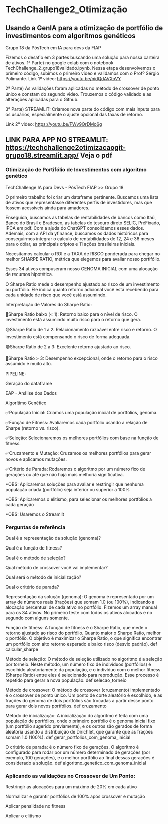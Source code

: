 # TechChallenge2_Otimização
## Usando a GenIA para a otimização de portfólio de investimentos com algoritmos genéticos
Grupo 18 da PósTech em IA para devs da FIAP


Fizemos o desafio em 3 partes buscando uma solução para nossa carteira de ativos.
1ª Parte) no google colab com o notebook TechChallenge_2_grupo18validado.ipynb.
  Nessa etapa desenvolvemos o primeiro código, subimos o primeiro video e validamos com o Profº Sérgio Polimante.
  Link 1º video: https://youtu.be/nidQdAVXoVY 

2ª Parte) As validações foram aplicadas no método de crossover de ponto único e constam do segundo video.
Trouxemos o código validado e as alterações aplicadas para o Github.

3ª Parte) STREAMLIT: Criamos nova parte do código com mais inputs para os usuários, especialmente o ajuste opcional das taxas de retorno.
  
  Link 2º video: https://youtu.be/FWv9QrDMo6g 

LINK PARA APP NO STREAMLIT: https://techchallenge2otimizacaogit-grupo18.streamlit.app/
Veja o pdf 
 ------------------------------------------------------

### Otimização de Portifólio de Investimentos com algoritmo genético
TechChallenge IA para Devs - PósTech FIAP >> Grupo 18

O primeiro trabalho foi criar um dataframe pertinente. Buscamos uma lista de ativos que representasse diferentes perfis de investidores, mas que fossem acessíveis ainda para amadores.

Enseguida, buscamos as tabelas de rentabilidades de bancos como Itaú, Banco do Brasil e Bradesco, as tabelas do tesouro direto SELIC, PréFixado, IPCA em pdf. Com a ajuda do ChatGPT consolidamos esses dados. Ademais, com a API da yfinance, buscamos os dados históricos para conseguirmos integrar o cálculo de rentabilidades de 12, 24 e 36 meses para o dólar, as principais criptos e 11 ações brasileiras iniciais.

Necesitamos calcular o ROI e a TAXA de RISCO ponderada para chegar no melhor SHARPE RATIO, métrica que elegemos para avaliar nosso portifólio.

Esses 34 ativos compuseram nosso GENOMA INICIAL com uma alocação de recursos hipotética.

O Sharpe Ratio mede o desempenho ajustado ao risco de um investimento ou portfólio. Ele indica quanto retorno adicional você está recebendo para cada unidade de risco que você está assumindo.

Interpretação de Valores do Sharpe Ratio:

🔴Sharpe Ratio baixo (< 1): Retorno baixo para o nível de risco. O investimento está assumindo muito risco para o retorno que gera.

🟡Sharpe Ratio de 1 a 2: Relacionamento razoável entre risco e retorno. O investimento está compensando o risco de forma adequada.

🟢Sharpe Ratio de 2 a 3: Excelente retorno ajustado ao risco.

🔵Sharpe Ratio > 3: Desempenho excepcional, onde o retorno para o risco assumido é muito alto.

PIPELINE:

Geração do dataframe

EAP - Análise dos Dados

Algorítimo Genético

✅População Inicial: Criamos uma população inicial de portfólios, genoma.

✅Função de Fitness: Avaliaremos cada portfólio usando a relação de Sharpe (retorno vs. risco).

✅Seleção: Selecionaremos os melhores portfólios com base na função de fitness.

✅Cruzamento e Mutação: Cruzamos os melhores portfólios para gerar novos e aplicamos mutações.

✅Critério de Parada: Rodaremos o algoritmo por um número fixo de gerações ou até que não haja mais melhoria significativa.

  *OBS: Aplicaremos soluções para avaliar e restringir que nenhuma população criada (portfólio) seja inferior ou superior a 100%
  
  *OBS: Aplicaremos o elitismo, para selecionar os melhores portfólios a cada geração
  
  *OBS: Usaremos o Streamlit

### Perguntas de referência
Qual é a representação da solução (genoma)?

Qual é a função de fitness?

Qual é o método de seleção?

Qual método de crossover você vai implementar?

Qual será o método de inicialização?

Qual o critério de parada?

Representação da solução (genoma): O genoma é representado por um array de números reais (frações) que somam 1.0 (ou 100%), indicando a alocação percentual de cada ativo no portfólio. Fizemos um array manual para os 34 ativos. No primeiro teste com todos os ativos alocados e no segundo com alguns somente.

Função de fitness: A função de fitness é o Sharpe Ratio, que mede o retorno ajustado ao risco do portfólio. Quanto maior o Sharpe Ratio, melhor o portfólio. O objetivo é maximizar o Sharpe Ratio, o que significa encontrar um portfólio com alto retorno esperado e baixo risco (desvio padrão). def calcular_sharpe

Método de seleção: O método de seleção utilizado no algoritmo é a seleção por torneio. Neste método, um número fixo de indivíduos (portfólios) é escolhido aleatoriamente da população, e o indivíduo com o melhor fitness (Sharpe Ratio) entre eles é selecionado para reprodução. Esse processo é repetido para gerar a nova população. def selecao_torneio

Método de crossover: O método de crossover (cruzamento) implementado é o crossover de ponto único. Um ponto de corte aleatório é escolhido, e as frações do genoma de dois portfólios são trocadas a partir desse ponto para gerar dois novos portfólios. def cruzamento

Método de inicialização: A inicialização do algoritmo é feita com uma população de portfólios, onde o primeiro portfólio é o genoma inicial fixo (um portfólio sugerido previamente), e os outros são gerados de forma aleatória usando a distribuição de Dirichlet, que garante que as frações somam 1.0 (100%). def gerar_portfolios_com_genoma_inicial

O critério de parada: é o número fixo de gerações. O algoritmo é configurado para rodar por um número determinado de gerações (por exemplo, 100 gerações), e o melhor portfólio ao final dessas gerações é considerado a solução. def algoritmo_genetico_com_genoma_inicial

### Aplicando as validações no Crossover de Um Ponto:

  Restringir as alocações para um máximo de 20% em cada ativo

  Normalizar e garantir portfólios de 100% após crossover e mutação

  Aplicar penalidade no fitness

  Aplicar o elitismo
